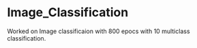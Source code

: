 # Image_Classification 
Worked on Image classificaion with 800 epocs with 10 multiclass classification.


